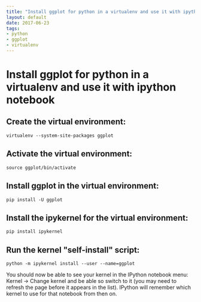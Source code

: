 ```yaml
---
title: "Install ggplot for python in a virtualenv and use it with ipython notebook"
layout: default
date: 2017-06-23
tags:
- python
- ggplot
- virtualenv
---
```


# Install ggplot for python in a virtualenv and use it with ipython notebook

## Create the virtual environment:

    virtualenv --system-site-packages ggplot

## Activate the virtual environment:

    source ggplot/bin/activate

## Install ggplot in the virtual environment:

    pip install -U ggplot

## Install the ipykernel for the virtual environment:

    pip install ipykernel

## Run the kernel "self-install" script:

    python -m ipykernel install --user --name=ggplot

You should now be able to see your kernel in the IPython notebook menu: Kernel -> Change kernel and be able so switch to it (you may need to refresh the page before it appears in the list). IPython will remember which kernel to use for that notebook from then on.
